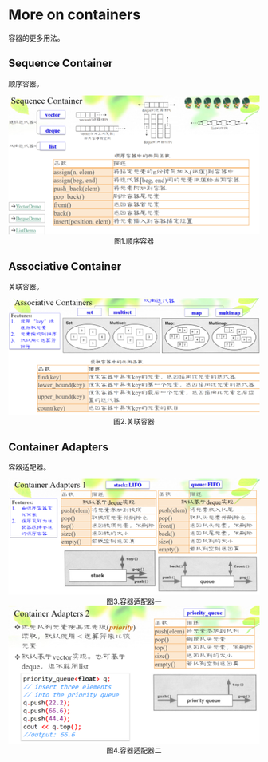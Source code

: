 # More on containers

容器的更多用法。

## Sequence Container

顺序容器。

<img src="1141-1.png" alt="1141-1" style="zoom:80%;" />

<center>图1.顺序容器</center>

## Associative Container

关联容器。

<img src="1141-2.png" alt="1141-2" style="zoom:80%;" />

<center>图2.关联容器</center>

## Container Adapters

容器适配器。

<img src="1141-3.png" alt="1141-3" style="zoom:80%;" />

<center>图3.容器适配器一</center>

<img src="1141-4.png" alt="1141-4" style="zoom:80%;" />

<center>图4.容器适配器二</center>